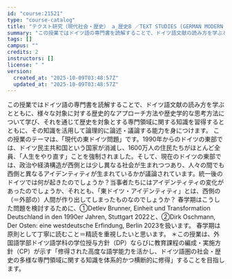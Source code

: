 ```yaml
---
id: "course:21521"
type: "course-catalog"
title: "テクスト研究（現代社会・歴史） a_歴史B ／TEXT STUDIES (GERMAN MODERN SOCIETY AND HISTORY) a"
summary: "この授業ではドイツ語の専門書を読解することで、ドイツ語文献の読み方を学ぶとともに、様々な対象に対する歴史的なアプローチ方法や歴史学的な思考方法について学び、それを通じて歴史を対象とする専門領域に関する知識を習得するとともに、その知識を活用し…"
tags: []
campus: ""
credits: 2
instructors: []
license: " "
version:
  created_at: "2025-10-09T03:48:57Z"
  updated_at: "2025-10-09T03:48:57Z"
---
```


この授業ではドイツ語の専門書を読解することで、ドイツ語文献の読み方を学ぶとともに、様々な対象に対する歴史的なアプローチ方法や歴史学的な思考方法について学び、それを通じて歴史を対象とする専門領域に関する知識を習得するとともに、その知識を活用して論理的に論述・議論する能力を身につけます。 この授業のテーマは、「現代の東ドイツ問題」です。1990年からのドイツの東部では、ドイツ民主共和国という国家が消滅し、1600万人の住民たちがほとんど全員、「人生をやり直す」ことを強制されました。そして、現在のドイツの東部では、政治や経済構造が西側とは少し異なる社会が生まれつつあり、人々の間でも西側と異なるアイデンティティが生まれているかが議論されています。統一後のドイツでは何が起きたのでしょうか？当事者たちにはアイデンティティの変化があったのでしょうか、それとも、「東ドイツ・アイデンティティ」とは、西側の（＝外部の）人間が作り出してしまったものなのでしょうか？ 春学期はこうした問題を検討するために、①Detlev Brunner, Einheit und Transformation Deutschland in den 1990er Jahren, Stuttgart 2022と、②Dirk Oschmann, Der Osten: eine westdeutsche Erfindung, Berlin 2023を扱います。 春学期は原則として丁寧に読むこと＝精読を重視したいと思います。 ＊この授業は、外国語学部ドイツ語学科の学位授与方針（DP）ならびに教育課程の編成・実施方針（CP）が示す「修得された高度な語学能力を活かし、ドイツ語圏の社会・歴史の多様な専門領域に関する知識を体系的かつ横断的に修得」することを目指します。
